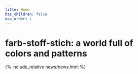```yaml
---
title: Home
has_children: false
nav_order: 1
---
```


# farb-stoff-stich: a world full of colors and patterns

{% include_relative news/news.html %}
<!-- ![](images/luminoso1.jpg) -->

